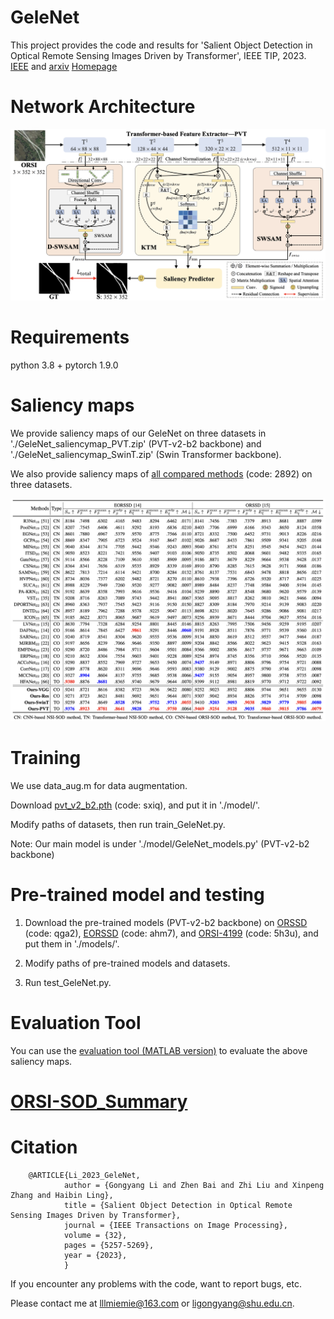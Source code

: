 # GeleNet
This project provides the code and results for 'Salient Object Detection in Optical Remote Sensing Images Driven by Transformer', IEEE TIP, 2023. [IEEE](https://ieeexplore.ieee.org/document/10254506) and [arxiv](https://arxiv.org/abs/2309.08206) [Homepage](https://mathlee.github.io/)

# Network Architecture
   <div align=center>
   <img src="https://github.com/MathLee/GeleNet/blob/main/images/GeleNet.png">
   </div>
   
   
# Requirements
   python 3.8 + pytorch 1.9.0


# Saliency maps
   We provide saliency maps of our GeleNet on three datasets in './GeleNet_saliencymap_PVT.zip' (PVT-v2-b2 backbone) and './GeleNet_saliencymap_SwinT.zip' (Swin Transformer backbone). 
   
   We also provide saliency maps of [all compared methods](https://pan.baidu.com/s/1-lTle7dISA2LNYbB9RPnPQ) (code: 2892) on three datasets.
      
   ![Image](https://github.com/MathLee/GeleNet/blob/main/images/table.png)
   
   
# Training
   We use data_aug.m for data augmentation. 
   
   Download [pvt_v2_b2.pth](https://pan.baidu.com/s/1U6Bsyhu0ynXckU6EnJM35w) (code: sxiq), and put it in './model/'. 
   
   Modify paths of datasets, then run train_GeleNet.py.

Note: Our main model is under './model/GeleNet_models.py' (PVT-v2-b2 backbone)



# Pre-trained model and testing
1. Download the pre-trained models (PVT-v2-b2 backbone) on [ORSSD](https://pan.baidu.com/s/1E6Llbauan4QXfgOvnrcP1w) (code: qga2), [EORSSD](https://pan.baidu.com/s/1dY_9UtDb5GVb9rFyBNDSCA) (code: ahm7), and [ORSI-4199](https://pan.baidu.com/s/1NPdsGBW72vGXgsZxYrJCcA) (code: 5h3u), and put them in './models/'.

2. Modify paths of pre-trained models and datasets.

3. Run test_GeleNet.py.

   
# Evaluation Tool
   You can use the [evaluation tool (MATLAB version)](https://github.com/MathLee/MatlabEvaluationTools) to evaluate the above saliency maps.


# [ORSI-SOD_Summary](https://github.com/MathLee/ORSI-SOD_Summary)
   
# Citation
        @ARTICLE{Li_2023_GeleNet,
                author = {Gongyang Li and Zhen Bai and Zhi Liu and Xinpeng Zhang and Haibin Ling},
                title = {Salient Object Detection in Optical Remote Sensing Images Driven by Transformer},
                journal = {IEEE Transactions on Image Processing},
                volume = {32},
                pages = {5257-5269},
                year = {2023},
                }
                
                
If you encounter any problems with the code, want to report bugs, etc.

Please contact me at lllmiemie@163.com or ligongyang@shu.edu.cn.
